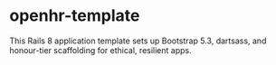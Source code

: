 # openhr-template
This Rails 8 application template sets up Bootstrap 5.3, dartsass, and honour-tier scaffolding for ethical, resilient apps.
